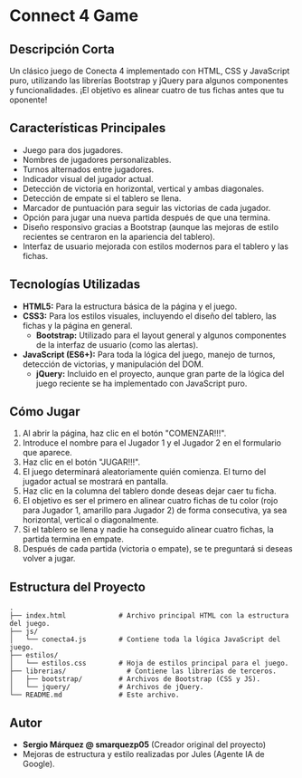 # Connect 4 Game

## Descripción Corta
Un clásico juego de Conecta 4 implementado con HTML, CSS y JavaScript puro, utilizando las librerías Bootstrap y jQuery para algunos componentes y funcionalidades. ¡El objetivo es alinear cuatro de tus fichas antes que tu oponente!

## Características Principales
*   Juego para dos jugadores.
*   Nombres de jugadores personalizables.
*   Turnos alternados entre jugadores.
*   Indicador visual del jugador actual.
*   Detección de victoria en horizontal, vertical y ambas diagonales.
*   Detección de empate si el tablero se llena.
*   Marcador de puntuación para seguir las victorias de cada jugador.
*   Opción para jugar una nueva partida después de que una termina.
*   Diseño responsivo gracias a Bootstrap (aunque las mejoras de estilo recientes se centraron en la apariencia del tablero).
*   Interfaz de usuario mejorada con estilos modernos para el tablero y las fichas.

## Tecnologías Utilizadas
*   **HTML5:** Para la estructura básica de la página y el juego.
*   **CSS3:** Para los estilos visuales, incluyendo el diseño del tablero, las fichas y la página en general.
    *   **Bootstrap:** Utilizado para el layout general y algunos componentes de la interfaz de usuario (como las alertas).
*   **JavaScript (ES6+):** Para toda la lógica del juego, manejo de turnos, detección de victorias, y manipulación del DOM.
    *   **jQuery:** Incluido en el proyecto, aunque gran parte de la lógica del juego reciente se ha implementado con JavaScript puro.

## Cómo Jugar
1.  Al abrir la página, haz clic en el botón "COMENZAR!!!".
2.  Introduce el nombre para el Jugador 1 y el Jugador 2 en el formulario que aparece.
3.  Haz clic en el botón "JUGAR!!!".
4.  El juego determinará aleatoriamente quién comienza. El turno del jugador actual se mostrará en pantalla.
5.  Haz clic en la columna del tablero donde deseas dejar caer tu ficha.
6.  El objetivo es ser el primero en alinear cuatro fichas de tu color (rojo para Jugador 1, amarillo para Jugador 2) de forma consecutiva, ya sea horizontal, vertical o diagonalmente.
7.  Si el tablero se llena y nadie ha conseguido alinear cuatro fichas, la partida termina en empate.
8.  Después de cada partida (victoria o empate), se te preguntará si deseas volver a jugar.

## Estructura del Proyecto
```
.
├── index.html             # Archivo principal HTML con la estructura del juego.
├── js/
│   └── conecta4.js        # Contiene toda la lógica JavaScript del juego.
├── estilos/
│   └── estilos.css        # Hoja de estilos principal para el juego.
├── librerias/               # Contiene las librerías de terceros.
│   ├── bootstrap/         # Archivos de Bootstrap (CSS y JS).
│   └── jquery/            # Archivos de jQuery.
└── README.md              # Este archivo.
```

## Autor
*   **Sergio Márquez @ smarquezp05** (Creador original del proyecto)
*   Mejoras de estructura y estilo realizadas por Jules (Agente IA de Google).
